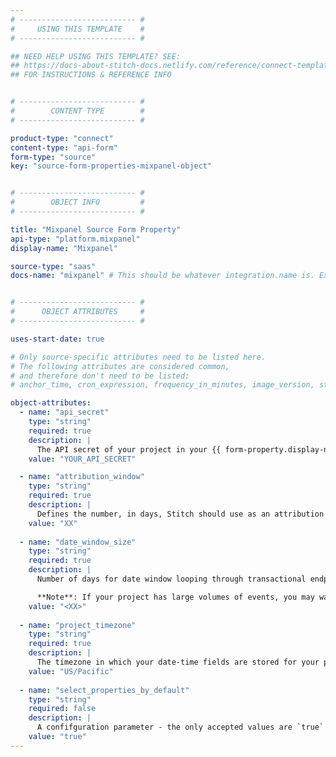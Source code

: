 ```yaml
---
# -------------------------- #
#     USING THIS TEMPLATE    #
# -------------------------- #

## NEED HELP USING THIS TEMPLATE? SEE:
## https://docs-about-stitch-docs.netlify.com/reference/connect-templates/destination-form-property/
## FOR INSTRUCTIONS & REFERENCE INFO


# -------------------------- #
#        CONTENT TYPE        #
# -------------------------- #

product-type: "connect"
content-type: "api-form"
form-type: "source"
key: "source-form-properties-mixpanel-object"


# -------------------------- #
#        OBJECT INFO         #
# -------------------------- #

title: "Mixpanel Source Form Property"
api-type: "platform.mixpanel"
display-name: "Mixpanel"

source-type: "saas"
docs-name: "mixpanel" # This should be whatever integration.name is. Ex: LinkedIn Ads is linkedin-ads


# -------------------------- #
#      OBJECT ATTRIBUTES     #
# -------------------------- #

uses-start-date: true

# Only source-specific attributes need to be listed here.
# The following attributes are considered common,
# and therefore don't need to be listed:
# anchor_time, cron_expression, frequency_in_minutes, image_version, start_date 

object-attributes:
  - name: "api_secret"
    type: "string"
    required: true
    description: |
      The API secret of your project in your {{ form-property.display-name }} account. Refer to the [{{ form-property.display-name }} documentation]({{ doc-link | append: "#retrieve-timezone-api-secret" }}) for instructions on obtaining this information. 
    value: "YOUR_API_SECRET"

  - name: "attribution_window"
    type: "string"
    required: true
    description: |
      Defines the number, in days, Stitch should use as an attribution window. To ensure your {{ form-property.display-name }} and Stitch settings align, we recommend using the same attribution window in Stitch that you use in {{ form-property.display-name }}. The default value for these attribution windows is five days. Refer to the [{{ form-property.display-name }} documentation]({{ doc-link | append: "#attribution-windows" }}) for more information about attribution windows for this integration.
    value: "XX"
  
  - name: "date_window_size"
    type: "string"
    required: true
    description: |
      Number of days for date window looping through transactional endpoints with `from_date` and `to_date`. The default `date_window_size` is 30 days.

      **Note**: If your project has large volumes of events, you may want to decrease the number of days to `14`, `7`, or even down to `1` or `2` days.
    value: "<XX>"
  
  - name: "project_timezone"
    type: "string"
    required: true
    description: |
      The timezone in which your date-time fields are stored for your project. You can find your project timezone in the project settings in the {{ form-property.display-name }} console. For more information on Mixpanel's project timezones, [click here](https://help.mixpanel.com/hc/en-us/articles/115004547203-Manage-Timezones-for-Projects-in-Mixpanel).
    value: "US/Pacific"
  
  - name: "select_properties_by_default"
    type: "string"
    required: false
    description: |
      A confifguration parameter - the only accepted values are `true` and `false`. When set to `true`, this parameter captures new properties in the `events` and `engage` tables' records. If set to false, new properties will be ignored.
    value: "true"
---
```

